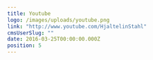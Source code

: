 ```yaml
---
title: Youtube
logo: /images/uploads/youtube.png
link: "http://www.youtube.com/HjaltelinStahl"
cmsUserSlug: ""
date: 2016-03-25T00:00:00.000Z
position: 5
---
```


